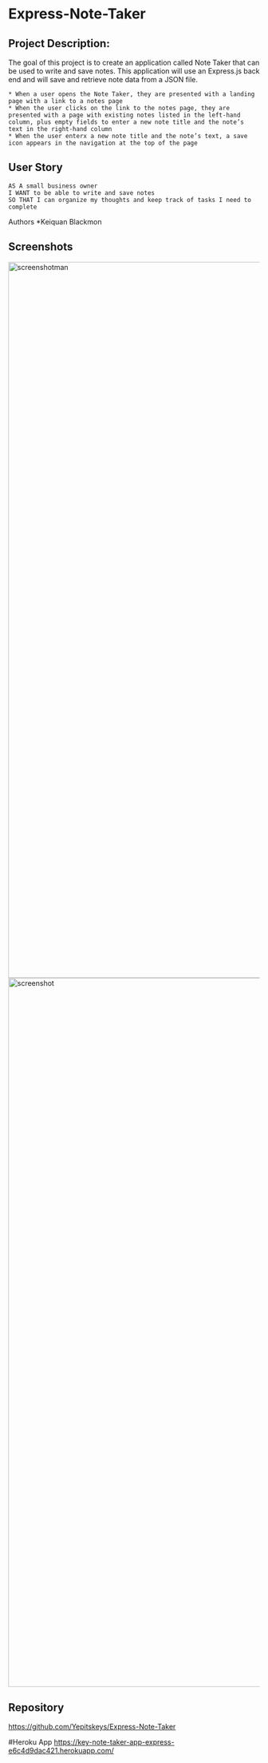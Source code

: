 # Express-Note-Taker

## Project Description: 
The goal of this project is to create an application called Note Taker that can be used to write and save notes. This application will use an Express.js back end and will save and retrieve note data from a JSON file.

    * When a user opens the Note Taker, they are presented with a landing page with a link to a notes page
    * When the user clicks on the link to the notes page, they are presented with a page with existing notes listed in the left-hand column, plus empty fields to enter a new note title and the note’s text in the right-hand column
    * When the user enterx a new note title and the note’s text, a save icon appears in the navigation at the top of the page

## User Story

```
AS A small business owner
I WANT to be able to write and save notes
SO THAT I can organize my thoughts and keep track of tasks I need to complete
```

Authors
*Keiquan Blackmon

## Screenshots

<img width="1434" alt="screenshotman" src="https://github.com/Yepitskeys/Express-Note-Taker/assets/120697653/1c5ac8ce-4f13-444c-bab4-654214f77db3">

<img width="1420" alt="screenshot" src="https://github.com/Yepitskeys/Express-Note-Taker/assets/120697653/47cd3be4-45ca-4cd8-9ae0-ec1df6a49020">

## Repository
https://github.com/Yepitskeys/Express-Note-Taker

#Heroku App
https://key-note-taker-app-express-e6c4d9dac421.herokuapp.com/